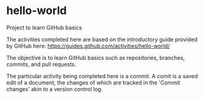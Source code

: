 # hello-world
Project to learn GitHub basics

The activities completed here are based on the introductory guide provided by GitHub here:
https://guides.github.com/activities/hello-world/

The objective is to learn GitHub basics such as repositories, branches, commits, and pull requests.

The particular activity being completed here is a commit. A comit is a saved edit of a document, the changes of which are tracked in the 'Commit changes' akin to a version control log.

